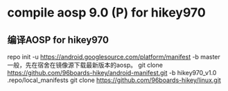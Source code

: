 compile aosp 9.0 (P) for hikey970
=====
编译AOSP for hikey970
-----
repo init -u https://android.googlesource.com/platform/manifest -b master
一般，先在宿舍在镜像源下载最新版本的aosp。 
git clone https://github.com/96boards-hikey/android-manifest.git -b hikey970_v1.0 .repo/local_manifests
git clone https://github.com/96boards-hikey/linux.git
